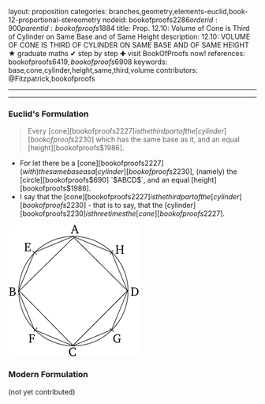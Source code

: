 layout: proposition
categories: branches,geometry,elements-euclid,book-12-proportional-stereometry
nodeid: bookofproofs$2286
orderid: 900
parentid: bookofproofs$1884
title: Prop. 12.10: Volume of Cone is Third of Cylinder on Same Base and of Same Height
description: 12.10: VOLUME OF CONE IS THIRD OF CYLINDER ON SAME BASE AND OF SAME HEIGHT &#9733; graduate maths &#10004; step by step &#10010; visit BookOfProofs now!
references: bookofproofs$6419,bookofproofs$6908
keywords: base,cone,cylinder,height,same,third,volume
contributors: @Fitzpatrick,bookofproofs

---


---

### Euclid's Formulation

> Every [cone][bookofproofs$2227] is the third part of the [cylinder][bookofproofs$2230] which has the same base as it, and an equal [height][bookofproofs$1986].

* For let there be a [cone][bookofproofs$2227] (with) the same base as a [cylinder][bookofproofs$2230], (namely) the [circle][bookofproofs$690] `$ABCD$`, and an equal [height][bookofproofs$1986].
* I say that the [cone][bookofproofs$2227] is the third part of the [cylinder][bookofproofs$2230] - that is to say, that the [cylinder][bookofproofs$2230] is three times the [cone][bookofproofs$2227].

![fig10e](https://github.com/bookofproofs/bookofproofs.github.io/blob/main/_sources/_assets/images/euclid/Book12/fig10e.png?raw=true)


### Modern Formulation

(not yet contributed)
